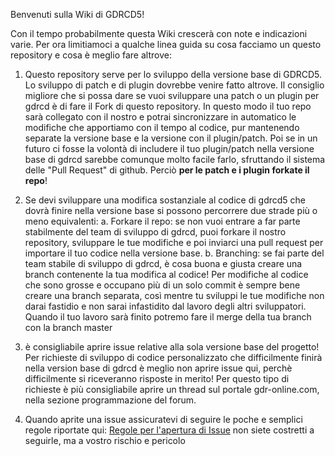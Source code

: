Benvenuti sulla Wiki di GDRCD5!

Con il tempo probabilmente questa Wiki crescerà con note e indicazioni varie.
Per ora limitiamoci a qualche linea guida su cosa facciamo un questo repository e cosa è meglio fare altrove:

1. Questo repository serve per lo sviluppo della versione base di GDRCD5. Lo sviluppo di patch e di plugin dovrebbe venire fatto altrove. Il consiglio migliore che si possa dare se vuoi sviluppare una patch o un plugin per gdrcd è di fare il Fork di questo repository. In questo modo il tuo repo sarà collegato con il nostro e potrai sincronizzare in automatico le modifiche che apportiamo con il tempo al codice, pur mantenendo separate la versione base e la versione con il plugin/patch. Poi se in un futuro ci fosse la volontà di includere il tuo plugin/patch nella versione base di gdrcd sarebbe comunque molto facile farlo, sfruttando il sistema delle "Pull Request" di github. Perciò **per le patch e i plugin forkate il repo**!

2. Se devi sviluppare una modifica sostanziale al codice di gdrcd5 che dovrà finire nella versione base si possono percorrere due strade più o meno equivalenti:
  a. Forkare il repo: se non vuoi entrare a far parte stabilmente del team di sviluppo di gdrcd, puoi forkare il nostro repository, sviluppare le tue modifiche e poi inviarci una pull request per importare il tuo codice nella versione base.
  b. Branching: se fai parte del team stabile di sviluppo di gdrcd, è cosa buona e giusta creare una branch contenente la tua modifica al codice! Per modifiche al codice che sono grosse e occupano più di un solo commit è sempre bene creare una branch separata, così mentre tu sviluppi le tue modifiche non darai fastidio e non sarai infastidito dal lavoro degli altri sviluppatori. Quando il tuo lavoro sarà finito potremo fare il merge della tua branch con la branch master

3. è consigliabile aprire issue relative alla sola versione base del progetto! Per richieste di sviluppo di codice personalizzato che difficilmente finirà nella version base di gdrcd è meglio non aprire issue qui, perchè difficilmente si riceveranno risposte in merito! Per questo tipo di richieste è più consigliabile aprire un thread sul portale gdr-online.com, nella sezione programmazione del forum.

4. Quando aprite una issue assicuratevi di seguire le poche e semplici regole riportate qui: [Regole per l'apertura di Issue](https://github.com/GDRCD/GDRCD/wiki/Aprire-Issue) non siete costretti a seguirle, ma a vostro rischio e pericolo